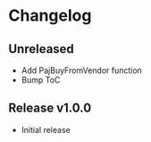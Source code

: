 # Changelog

## Unreleased

- Add PajBuyFromVendor function
- Bump ToC

## Release v1.0.0

- Initial release
